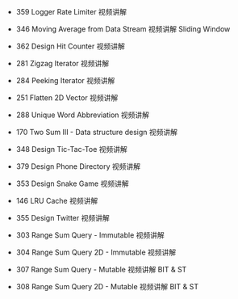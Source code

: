 - 359 Logger Rate Limiter 视频讲解
- 346 Moving Average from Data Stream 视频讲解 Sliding Window
- 362 Design Hit Counter 视频讲解
- 281 Zigzag Iterator 视频讲解

- 284 Peeking Iterator 视频讲解
- 251 Flatten 2D Vector 视频讲解
- 288 Unique Word Abbreviation 视频讲解
- 170 Two Sum III - Data structure design 视频讲解
- 348 Design Tic-Tac-Toe 视频讲解
- 379 Design Phone Directory 视频讲解

- 353 Design Snake Game 视频讲解
- 146 LRU Cache 视频讲解
- 355 Design Twitter 视频讲解
- 303 Range Sum Query - Immutable 视频讲解

- 304 Range Sum Query 2D - Immutable 视频讲解
- 307 Range Sum Query - Mutable 视频讲解 BIT & ST
- 308 Range Sum Query 2D - Mutable 视频讲解 BIT & ST